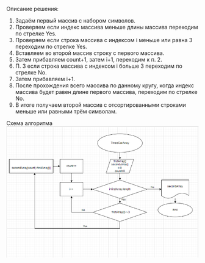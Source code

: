 Описание решения:

1. Задаём первый массив с набором символов.
2. Проверяем если индекс массива меньше длины массива переходим по стрелке Yes.
3. Проверяем если строка массива с индексом i меньше или равна 3 переходим по стрелке Yes.
4. Вставляем во второй массив строку с первого массива.
5. Затем прибавляем count+1, затем i+1, переходим к п. 2.
6. П. 3 если строка массива с индексом i больше 3 переходим по стрелке No.
7. Затем прибавляем i+1.
8. После прохождения всего массива по данному кругу, когда индекс массива будет равен длине первого массива, переходим по стрелке No.
9. В итоге получаем второй массив с отсортированными строками меньше или равными трём символам.

Схема алгоритма![Alt text](Algorithm.png)